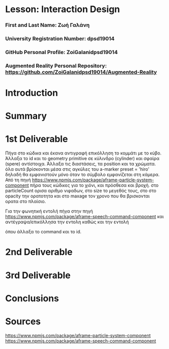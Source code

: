 # Lesson: Interaction Design

### First and Last Name: Ζωή Γαλάνη
### University Registration Number: dpsd19014
### GitHub Personal Profile: ZoiGalanidpsd19014
### Augmented Reality Personal Repository: https://github.com/ZoiGalanidpsd19014/Augmented-Reality

# Introduction

# Summary


# 1st Deliverable

Πήγα στο κώδικα και έκανα αντιγραφή επικόλληση το κομμάτι με το κύβο. Άλλαξα το id και το geometry primitive σε κύλινδρο (cylinder) και σφαίρα (spere) αντίστοιχα. Άλλαξα τις διαστάσεις, τα position και τα χρώματα. όλα αυτά βρίσκονται μέσα στις αγκύλες του a-marker preset = 'hiro' δηλαδή θα εμφανιστούν μόνο όταν το σύμβολο εμφανίζεται στη κάμερα. Από τη πηγή https://www.npmjs.com/package/aframe-particle-system-component πήρα τους κώδικες για το χιόνι, και πρόσθεσα και βροχή. στο particleCount ορισα αριθμο νιφαδων, στο size το μεγεθός τους, στο στο opacity την ορατοτητα και στο maxage τον χρονο που θα βρισκονται ορατα στο πλαίσιο.

Για την φωνητική εντολή πήγα στην πηγή https://www.npmjs.com/package/aframe-speech-command-component και αντέγραψα/επικόλλησα την εντολη <a-entity id="annyang" annyang-speech-recognition></a-entity> καθώς και την εντολή 
        <a-entity id="snow"
                  speech-command__show="command: start; type: attribute; attribute: visible; value: true;"
                  speech-command__hide="command: stop; type: attribute; attribute: visible; value: false;">
  
  όπου άλλαξα το command και το id.


# 2nd Deliverable


# 3rd Deliverable 


# Conclusions


# Sources
https://www.npmjs.com/package/aframe-particle-system-component
https://www.npmjs.com/package/aframe-speech-command-component

